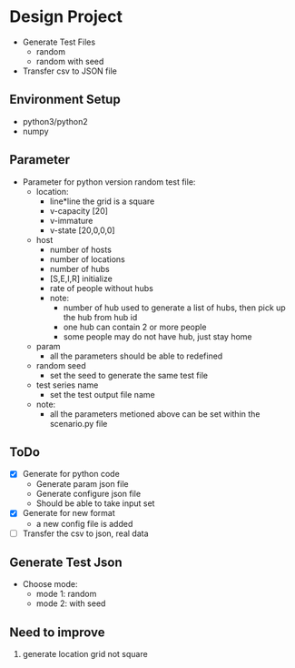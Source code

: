# Design Project #

* Generate Test Files
    - random
    - random with seed
* Transfer csv to JSON file

## Environment Setup

* python3/python2
* numpy

## Parameter
* Parameter for python version random test file:
    - location:
        * line*line the grid is a square
        * v-capacity [20]
        * v-immature
        * v-state [20,0,0,0]
    - host
        * number of hosts
        * number of locations
        * number of hubs
        * [S,E,I,R] initialize
        * rate of people without hubs
        * note:
          - number of hub used to generate a list of hubs, then pick up the hub from hub id
          - one hub can contain 2 or more people
          - some people may do not have hub, just stay home
    - param
        * all the parameters should be able to redefined
    - random seed 
        * set the seed to generate the same test file
    - test series name
        * set the test output file name
    - note:
        * all the parameters metioned above can be set within the scenario.py file
  

## ToDo
- [x] Generate for python code
    * Generate param json file
    * Generate configure json file
    * Should be able to take input set
- [x] Generate for new format
    * a new config file is added
- [ ] Transfer the csv to json, real data

## Generate Test Json
* Choose mode:
    * mode 1: random
    * mode 2: with seed

## Need to improve
1. generate location grid not square
